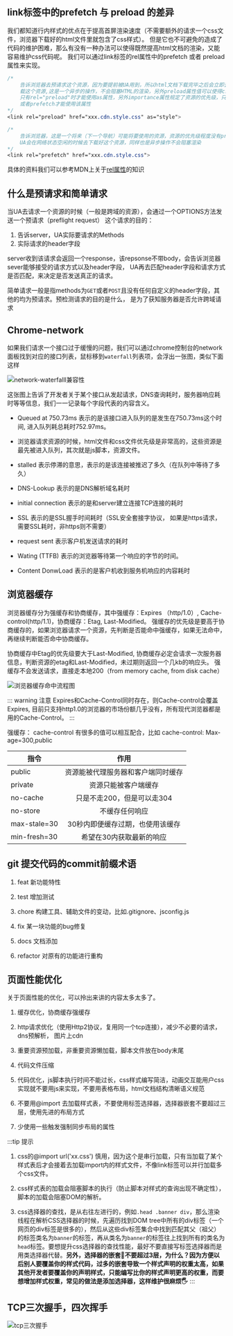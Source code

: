 ## link标签中的prefetch 与 preload 的差异

我们都知道行内样式的优点在于提高首屏渲染速度（不需要额外的请求一个css文件，浏览器下载好的html文件里就包含了css样式）。
但是它也不可避免的造成了代码的维护困难，那么有没有一种办法可以使得既然提高html文档的渲染，又能容易维护css代码呢。
我们可以通过link标签的rel属性中的prefetch 或者 preload属性来实现。

``` css
/*  
    告诉浏览器去预请求这个资源，因为要提前被UA用到，所以html文档下载完毕之后会立即去下
    载这个资源,这是一个异步的操作，不会阻塞HTML的渲染，另外preload属性值可以使得css文件并行下载
    只有rel="preload"时才能使用as属性，另外importance属性规定了资源的优先级，只有当rel="preload"
    或者prefetch才能使用该属性
*/
<link rel="preload" href="xxx.cdn.style.css" as="style">
```
``` css
/*
    告诉浏览器，这是一个将来（下一个导航）可能将要使用的资源，资源的优先级程度没有preload高
    UA会在网络状态空闲的时候去下载好这个资源，同样也是异步操作不会阻塞渲染
*/
<link rel="prefetch" href="xxx.cdn.style.css">
```
具体的资料我们可以参考MDN上关于[rel属性](https://developer.mozilla.org/zh-CN/docs/Web/HTML/Element/link#attr-rel)的知识

## 什么是预请求和简单请求

当UA去请求一个资源的时候（一般是跨域的资源），会通过一个OPTIONS方法发送一个预请求（preflight request）
这个请求的目的：
1. 告诉server，UA实际要请求的Methods
2. 实际请求的header字段

server收到该请求会返回一个response，该repsonse不带body，会告诉浏览器sever能够接受的请求方式以及header字段， UA再去匹配header字段和请求方式是否匹配，来决定是否发送真正的请求。
<br />

简单请求一般是指methods为`GET`或者`POST`且没有任何自定义的header字段，其他的均为预请求。预检测请求的目的是什么， 是为了获知服务器是否允许跨域请求

## Chrome-network

如果我们请求一个接口过于缓慢的问题，我们可以通过chrome控制台的network面板找到对应的接口列表，鼠标移到`waterfall`列表项，会浮出一张图，类似下面这样

<img :src="$withBase('/network-waterfall.png')" alt="network-waterfalll兼容性">

这张图上告诉了开发者关于某个接口从发起请求，DNS查询耗时，服务器响应耗时等等信息，我们一一记录每个字段代表的内容含义。

* Queued at 750.73ms 表示的是该接口进入队列的是发生在750.73ms这个时间, 进入队列耗总耗时752.97ms。

* 浏览器请求资源的时候，html文件和css文件优先级是非常高的，这些资源是最先被进入队列，其次就是js脚本，资源文件。

* stalled 表示停滞的意思，表示的是该连接被推迟了多久（在队列中等待了多久）

* DNS-Lookup 表示的是DNS解析域名耗时

* initial connection 表示的是和server建立连接TCP连接的耗时

* SSL 表示的是SSL握手时间耗时（SSL安全套接字协议， 如果是https请求，需要SSL耗时，非https则不需要）

* request sent 表示客户机发送请求的耗时

* Wating (TTFB) 表示的浏览器等待第一个响应的字节的时间。

* Content DonwLoad 表示的是客户机收到服务机响应的内容耗时

## 浏览器缓存

浏览器缓存分为强缓存和协商缓存，其中强缓存：Expires （http/1.0）, Cache-control(http/1.1)，协商缓存：Etag, Last-Modified。
强缓存的优先级是要高于协商缓存的，如果浏览器请求一个资源，先判断是否能命中强缓存，如果无法命中，再继续判断能否命中协商缓存。

协商缓存中Etag的优先级要大于Last-Modified, 协商缓存必定会请求一次服务器信息，判断资源的etag和Last-Modified，未过期则返回一个几kb的响应头。
强缓存不会发送请求，直接走本地200（from memory cache, from disk cache）


<img :src="$withBase('/clipboard.png')" alt="浏览器缓存命中流程图">

::: warning 注意
Expires和Cache-Control同时存在，则Cache-control会覆盖Expires, 目前只支持http1.0的浏览器的市场份额几乎没有，所有现代浏览器都是用的Cache-Control。
:::

强缓存： cache-control 有很多的值可以相互配合，比如 cache-control: Max-age=300,public

|指令|作用|
|---|:--:|
|public|资源能被代理服务器和客户端同时缓存|
|private|资源只能被客户端缓存|
|no-cache|只是不走200，但是可以走304|
|no-store|不缓存任何响应|
|max-stale=30|30秒内即便缓存过期，也使用该缓存|
|min-fresh=30|希望在30内获取最新的响应|


## git 提交代码的commit前缀术语

1. feat 新功能特性

2. test 增加测试

3. chore 构建工具、辅助文件的变动，比如.gitignore、jsconfig.js

4. fix 某一块功能的bug修复

5. docs 文档添加

6. refactor 对原有的功能进行重构

## 页面性能优化

关于页面性能的优化，可以拎出来讲的内容太多太多了。

1. 缓存优化，协商缓存强缓存

2. http请求优化（使用Http2协议，复用同一个tcp连接），减少不必要的请求， dns预解析， 图片上cdn

3. 重要资源预加载，非重要资源懒加载，脚本文件放在body末尾

4. 代码文件压缩

5. 代码优化，js脚本执行时间不能过长，css样式编写简洁，动画交互能用户css实现就不要用js来实现，不要用表格布局，html文档结构清晰语义规范

6. 不要用@import 去加载样式表，不要使用标签选择器，选择器嵌套不要超过三层，使用先进的布局方式

7. 少使用一些触发强制同步布局的属性

:::tip 提示
1. css的@import url('xx.css') 慎用，因为这个是串行加载，只有当加载了某个样式表后才会接着去加载import内的样式文件，不像link标签可以并行加载多个css文件。

2. css样式表的加载会阻塞脚本的执行（防止脚本对样式的查询出现不确定性），脚本的加载会阻塞DOM的解析。

3. css选择器的查找，是从右往左进行的，例如`.head .banner div`，那么渲染线程在解析CSS选择器的时候，先遍历找到DOM tree中所有的div标签（一个网页的div标签是很多的），然后从这些div标签集合中找到匹配其父（祖父）的标签类名为`banner`的标签，再从类名为`banner`的标签往上找到所有的类名为`head`标签。要想提升css选择器的查找性能，最好不要直接写标签选择器而是用类选择器代替。<strong>另外，选择器的嵌套🙅‍不要超过3层，为什么？因为方便以后别人要覆盖你的样式代码，过多的嵌套导致一个样式声明的权重太高，如果其他开发者要覆盖你的声明样式，只能编写比你的样式声明更高的权重，而要想增加样式权重，常见的做法是添加选择器，这样维护很麻烦🖐</strong>
:::


## TCP三次握手，四次挥手

<img :src="$withBase('/tcp三次握手.png')" alt="tcp三次握手">

